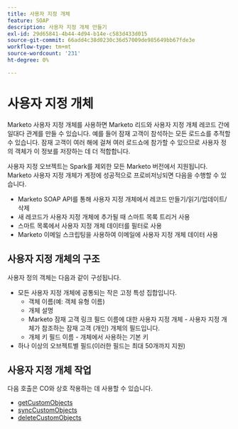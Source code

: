 ```yaml
---
title: 사용자 지정 개체
feature: SOAP
description: 사용자 지정 개체 만들기
exl-id: 29d65841-4b44-4d94-b14e-c583d433d015
source-git-commit: 66add4c38d0230c36d57009de985649bb67fde3e
workflow-type: tm+mt
source-wordcount: '231'
ht-degree: 0%

---
```


# 사용자 지정 개체

Marketo 사용자 지정 개체를 사용하면 Marketo 리드와 사용자 지정 개체 레코드 간에 일대다 관계를 만들 수 있습니다. 예를 들어 잠재 고객이 참석하는 모든 로드쇼를 추적할 수 있습니다. 잠재 고객이 여러 해에 걸쳐 여러 로드쇼에 참가할 수 있으므로 사용자 정의 객체가 이 정보를 저장하는 데 더 적합합니다.

사용자 지정 오브젝트는 Spark를 제외한 모든 Marketo 버전에서 지원됩니다. Marketo 사용자 지정 개체가 계정에 성공적으로 프로비저닝되면 다음을 수행할 수 있습니다.

- Marketo SOAP API를 통해 사용자 지정 개체에서 레코드 만들기/읽기/업데이트/삭제
- 새 레코드가 사용자 지정 개체에 추가될 때 스마트 목록 트리거 사용
- 스마트 목록에서 사용자 지정 개체 데이터를 필터로 사용
- Marketo 이메일 스크립팅을 사용하여 이메일에 사용자 지정 개체 데이터 사용

## 사용자 지정 개체의 구조

사용자 정의 객체는 다음과 같이 구성됩니다.

- 모든 사용자 지정 개체에 공통되는 작은 고정 특성 집합입니다.
   - 객체 이름(예: 객체 유형 이름)
   - 개체 설명
   - Marketo 잠재 고객 링크 필드 이름에 대한 사용자 지정 개체 - 사용자 지정 개체가 참조하는 잠재 고객 (개인) 개체의 필드입니다.
   - 개체 키 필드 이름 - 개체에서 사용하는 기본 키
- 하나 이상의 오브젝트별 필드(이러한 필드는 최대 50개까지 지원)

## 사용자 지정 개체 작업

다음 호출은 CO와 상호 작용하는 데 사용할 수 있습니다.

- [getCustomObjects](https://developer.adobe.com/marketo-apis/api/mapi/#tag/Custom-Objects/operation/getCustomObjectsUsingGET)
- [syncCustomObjects](https://developer.adobe.com/marketo-apis/api/mapi/#tag/Custom-Objects/operation/syncCustomObjectsUsingPOST)
- [deleteCustomObjects](https://developer.adobe.com/marketo-apis/api/mapi/#tag/Custom-Objects/operation/deleteCustomObjectsUsingPOST)
